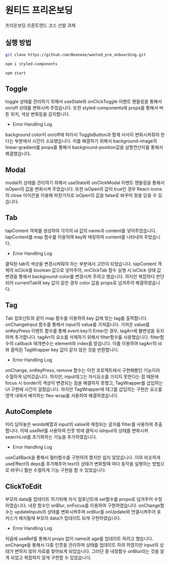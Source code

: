 # 원티드 프리온보딩
 프리온보딩 프론트엔드 코스 선발 과제
 
 
 ## 실행 방법
 
 ```bash
 git clone https://github.com/Beaneee/wanted_pre_onboarding.git
 
 npm i styled-components
 
 npm start
 ```

 ## Toggle
 
 toggle 상태를 관리하기 위해서 useState와 onClickToggle 이벤트 핸들링을 통해서 on/off 상태를 변화시켜 주었습니다.
 또한 styled-components에 props를 통해서 버튼 위치, 색상 변화등을 감지합니다.
 
 - Error Handling Log
 
 background color이 on/off에 따라서 ToggleButton과 함께 서서히 변화시켜줘야 한다는 부분에서 시간이 소요됐습니다.
 이를 해결하기 위해서 background-image의 linear-gradient를 props를 통해서 background-position값을 삼항연산자를 통해서 해결했습니다.
 
  ## Modal
  
  modal의 상태를 관리하기 위해서 useState와 onClickModal 이벤트 핸들링을 통해서 isOpen의 값을 변화시켜 주었습니다.
  또한 isOpen의 값이 true인 경우 React-icons의 close 아이콘을 이용해 마찬가지로 isOpen의 값을 false로 바꾸어 창을 닫을 수 있습니다.
  
 
 ## Tab

tapContent 객체를 생성하여 각각의 id 값의 name과 content를 넣어주었습니다. tapContent를 map 함수를 이용하여 key와 매칭하여 content를 나타내어 주었습니다.

- Error Handling Log

클릭된 tab의 색상을 변경시켜줘야 하는 부분에서 고민이 되었습니다. tapContent 객체의 isClick를 boolean 값으로 넣어주어, onClickTab 함수 실행 시 isClick 상태 값 변경을 통해서 background-color를 변경시켜 주려고 했습니다. 하지만 복잡하다 판단되어 currentTab와 key 값이 같은 경우 color 값을 props로 넘겨주어 해결하였습니다.
 
 ## Tag
 
 Tab 컴포넌트와 같이 map 함수를 이용하여 key 값에 맞는 tag를 출력합니다. onChangeInput 함수를 통해서 input의 value를 가져옵니다.  가져온 value를 onKeyPress 이벤트 함수를 통해 event.key가 Enter인 경우, tagArr에 불변성을 유지하며 추가합니다. tagArr의 요소를 삭제하기 위해서 filter함수를 사용했습니다. filter함수의 callback 매개변수는 element와 index를 받습니다. 이를 이용하여 tagArr의 id와 클릭된 TagWrapper key 값이 같지 않은 것을 반환합니다.
 
 - Error Handling Log

onChange, onKeyPress, remove 함수는 이전 프로젝트에서 구현해봤던 기능이라 수월하게 넘어갔습니다. 하지만, input태그는 자식요소를 가지지 못한다는 점 때문에 focus 시 border의 색상이 변경되는 점을 해결하지 못했고, TagWrapper를 삽입하는 UI 구현에 시간이 걸렸습니다. 하지만 TagWrapper에 태그를 삽입하는 구현은 요소를 영역 내에서 배치하는 flex-wrap를 사용하여 해결하였습니다. 

## AutoComplete

미리 담아놓은 words배열과 input의 value와 매칭되는 글자를 filter를 사용하여 추출합니다. 이때 useRef를 사용하여 인풋 밖에 클릭시 isInput의 상태를 변화시켜 searchList를 초기화하는 기능을 추가하였습니다.

- Error Handling Log

useCallBack을 통해서 필터함수를 구현하려 했지만 쉽지 않았습니다. 이와 비슷하게 useEffect의 deps를 추가해주어 text의 상태가 변화할때 마다 동작을 실행하는 방법으로 바꾸니 훨씬 수월하게 기능 구현을 할 수 있었습니다.

## ClickToEdit

부모의 data를 업데이트 하기위해 자식 컴포넌트에 set함수를 props로 넘겨주어 수정하였습니다. 내장 함수인 onBlur, onFocus를 이용하여 구현하였습니다. onChange함수는 updateInputs의 상태를 변화시켜주며 onBlur를 onUpdate와 연결시켜주어 포커스가 해지될때 부모의 data가 업데이트 되게 구현하였습니다.

- Error Handling Log

처음에 useRef를 통해서 props 없이 name과 age를 업데이트 하려고 했습니다. onChange을 통해서 다중 인풋을 관리하며 상태를 업데이트 하려 하였지만 input의 상태가 변하지 않아 자료를 찾아보게 되었습니다. 그러던 중 내장함수 onBlur라는 것을 알게 되었고 복잡하지 않게 구현할 수 있었습니다.

